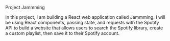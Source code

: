 Project Jammming

In this project, I am building a React web application called Jammming. I will be using React components, passing state, and requests with the Spotify API to build a website that allows users to search the Spotify library, create a custom playlist, then save it to their Spotify account.